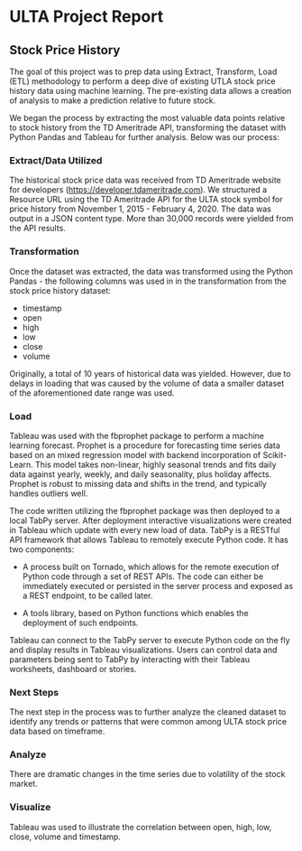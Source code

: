 # ULTA Project Report
## Stock Price History
The goal of this project was to prep data using Extract, Transform, Load (ETL) methodology to perform a deep dive of existing UTLA stock price history data using machine learning. The pre-existing data
allows a creation of analysis to make a prediction relative to future stock. 

We began the process by extracting the most valuable data points relative to stock history from the TD Ameritrade API, transforming the dataset with Python Pandas and Tableau for further analysis.
Below was our process:

### Extract/Data Utilized
The historical stock price data was received from TD Ameritrade website for developers (https://developer.tdameritrade.com). We structured a Resource URL using the TD Ameritrade API for the
ULTA stock symbol for price history from November 1, 2015 - February 4, 2020. The data was output in a JSON content type. More than 30,000 records were yielded from the API results. 

### Transformation
Once the dataset was extracted, the data was transformed using the Python Pandas - the following columns was used in in the transformation from the stock price history dataset:

- timestamp
- open
- high
- low
- close
- volume

Originally, a total of 10 years of historical data was yielded. However, due to delays in loading that was caused by the volume of data a smaller dataset of the aforementioned date range was used. 

### Load
Tableau was used with the fbprophet package to perform a machine learning forecast. Prophet is a procedure for forecasting time series data based on an mixed regression model with backend incorporation of
Scikit-Learn. This model takes non-linear, highly seasonal trends and fits daily data against yearly, weekly, and daily seasonality, plus holiday affects. Prophet is robust to missing data and shifts in the trend,
and typically handles outliers well. 

The code written utilizing the fbprophet package was then deployed to a local TabPy server. After deployment interactive visualizations were created in Tableau which update with every new load of data.
TabPy is a RESTful API framework that allows Tableau to remotely execute Python code. It has two components:

- A process built on Tornado, which allows for the remote execution of Python code through a set of REST APIs. The code can either be immediately executed or persisted in the server process and exposed
as a REST endpoint, to be called later.

- A tools library, based on Python functions which enables the deployment of such endpoints.

Tableau can connect to the TabPy server to execute Python code on the fly and display results in Tableau visualizations. Users can control data and parameters being sent to TabPy by interacting
with their Tableau worksheets, dashboard or stories.

### Next Steps
The next step in the process was to further analyze the cleaned dataset to identify any trends or patterns that were common among ULTA stock price data based on timeframe.

### Analyze
There are dramatic changes in the time series due to volatility of the stock market. 

### Visualize
Tableau was used to illustrate the correlation between open, high, low, close, volume and timestamp. 